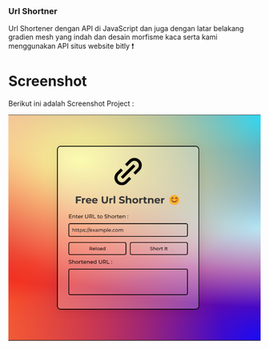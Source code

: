 ### Url Shortner
Url Shortener dengan API di JavaScript dan juga dengan latar belakang gradien mesh yang indah dan desain morfisme kaca serta kami menggunakan API situs website bitly ❗️

# Screenshot
Berikut ini adalah Screenshot Project  :

![screenshot](screenshot.png)